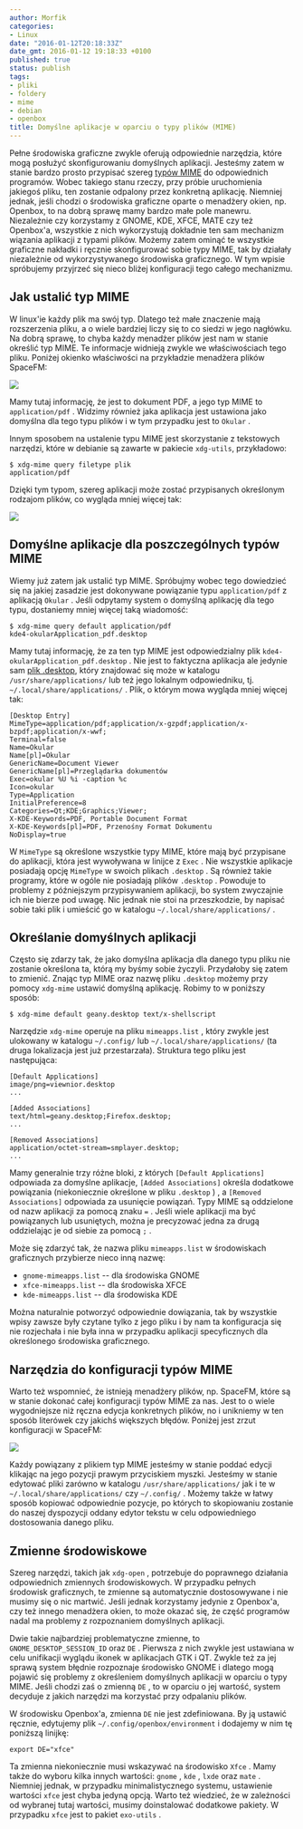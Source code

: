 ```yaml
---
author: Morfik
categories:
- Linux
date: "2016-01-12T20:18:33Z"
date_gmt: 2016-01-12 19:18:33 +0100
published: true
status: publish
tags:
- pliki
- foldery
- mime
- debian
- openbox
title: Domyślne aplikacje w oparciu o typy plików (MIME)
---
```


Pełne środowiska graficzne zwykle oferują odpowiednie narzędzia, które mogą posłużyć skonfigurowaniu
domyślnych aplikacji. Jesteśmy zatem w stanie bardzo prosto przypisać szereg [typów MIME][1] do
odpowiednich programów. Wobec takiego stanu rzeczy, przy próbie uruchomienia jakiegoś pliku, ten
zostanie odpalony przez konkretną aplikację. Niemniej jednak, jeśli chodzi o środowiska graficzne
oparte o menadżery okien, np. Openbox, to na dobrą sprawę mamy bardzo małe pole manewru.
Niezależnie czy korzystamy z GNOME, KDE, XFCE, MATE czy też Openbox'a, wszystkie z nich
wykorzystują dokładnie ten sam mechanizm wiązania aplikacji z typami plików. Możemy zatem ominąć te
wszystkie graficzne nakładki i ręcznie skonfigurować sobie typy MIME, tak by działały niezależnie
od wykorzystywanego środowiska graficznego. W tym wpisie spróbujemy przyjrzeć się nieco bliżej
konfiguracji tego całego mechanizmu.

<!--more-->
## Jak ustalić typ MIME

W linux'ie każdy plik ma swój typ. Dlatego też małe znaczenie mają rozszerzenia pliku, a o wiele
bardziej liczy się to co siedzi w jego nagłówku. Na dobrą sprawę, to chyba każdy menadżer plików
jest nam w stanie określić typ MIME. Te informacje widnieją zwykle we właściwościach tego pliku.
Poniżej okienko właściwości na przykładzie menadżera plików SpaceFM:

![](/img/2016/01/1.spacefm-wlasciwosci-mime-typ.png#medium)

Mamy tutaj informację, że jest to dokument PDF, a jego typ MIME to `application/pdf` . Widzimy
również jaka aplikacja jest ustawiona jako domyślna dla tego typu plików i w tym przypadku jest to
`Okular` .

Innym sposobem na ustalenie typu MIME jest skorzystanie z tekstowych narzędzi, które w debianie są
zawarte w pakiecie `xdg-utils`, przykładowo:

    $ xdg-mime query filetype plik
    application/pdf

Dzięki tym typom, szereg aplikacji może zostać przypisanych określonym rodzajom plików, co wygląda
mniej więcej tak:

![](/img/2016/01/2.spacefm-powiazania-typ-mime.png#medium)

## Domyślne aplikacje dla poszczególnych typów MIME

Wiemy już zatem jak ustalić typ MIME. Spróbujmy wobec tego dowiedzieć się na jakiej zasadzie jest
dokonywane powiązanie typu `application/pdf` z aplikacją `Okular` . Jeśli odpytamy system o domyślną
aplikację dla tego typu, dostaniemy mniej więcej taką wiadomość:

    $ xdg-mime query default application/pdf
    kde4-okularApplication_pdf.desktop

Mamy tutaj informację, że za ten typ MIME jest odpowiedzialny plik
`kde4-okularApplication_pdf.desktop` . Nie jest to faktyczna aplikacja ale jedynie sam
[plik .desktop][2], który znajdować się może w katalogu `/usr/share/applications/` lub też jego
lokalnym odpowiedniku, tj. `~/.local/share/applications/` . Plik, o którym mowa wygląda mniej
więcej tak:

    [Desktop Entry]
    MimeType=application/pdf;application/x-gzpdf;application/x-bzpdf;application/x-wwf;
    Terminal=false
    Name=Okular
    Name[pl]=Okular
    GenericName=Document Viewer
    GenericName[pl]=Przeglądarka dokumentów
    Exec=okular %U %i -caption %c
    Icon=okular
    Type=Application
    InitialPreference=8
    Categories=Qt;KDE;Graphics;Viewer;
    X-KDE-Keywords=PDF, Portable Document Format
    X-KDE-Keywords[pl]=PDF, Przenośny Format Dokumentu
    NoDisplay=true

W `MimeType` są określone wszystkie typy MIME, które mają być przypisane do aplikacji, która jest
wywoływana w linijce z `Exec` . Nie wszystkie aplikacje posiadają opcję `MimeType` w swoich plikach
`.desktop` . Są również takie programy, które w ogóle nie posiadają plików `.desktop` . Powoduje to
problemy z późniejszym przypisywaniem aplikacji, bo system zwyczajnie ich nie bierze pod uwagę. Nic
jednak nie stoi na przeszkodzie, by napisać sobie taki plik i umieścić go w katalogu
`~/.local/share/applications/` .

## Określanie domyślnych aplikacji

Często się zdarzy tak, że jako domyślna aplikacja dla danego typu pliku nie zostanie określona ta,
którą my byśmy sobie życzyli. Przydałoby się zatem to zmienić. Znając typ MIME oraz nazwę pliku
`.desktop` możemy przy pomocy `xdg-mime` ustawić domyślną aplikację. Robimy to w poniższy sposób:

    $ xdg-mime default geany.desktop text/x-shellscript

Narzędzie `xdg-mime` operuje na pliku `mimeapps.list` , który zwykle jest ulokowany w katalogu
`~/.config/` lub `~/.local/share/applications/` (ta druga lokalizacja jest już przestarzała).
Struktura tego pliku jest następująca:

    [Default Applications]
    image/png=viewnior.desktop
    ...

    [Added Associations]
    text/html=geany.desktop;Firefox.desktop;
    ...

    [Removed Associations]
    application/octet-stream=smplayer.desktop;
    ...

Mamy generalnie trzy różne bloki, z których `[Default Applications]` odpowiada za domyślne
aplikacje, `[Added Associations]` określa dodatkowe powiązania (niekoniecznie określone w pliku
`.desktop` ) , a `[Removed Associations]` odpowiada za usunięcie powiązań. Typy MIME są oddzielone
od nazw aplikacji za pomocą znaku `=` . Jeśli wiele aplikacji ma być powiązanych lub usuniętych,
można je precyzować jedna za drugą oddzielając je od siebie za pomocą `;` .

Może się zdarzyć tak, że nazwa pliku `mimeapps.list` w środowiskach graficznych przybierze nieco
inną nazwę:

  - `gnome-mimeapps.list` -- dla środowiska GNOME
  - `xfce-mimeapps.list` -- dla środowiska XFCE
  - `kde-mimeapps.list` -- dla środowiska KDE

Można naturalnie potworzyć odpowiednie dowiązania, tak by wszystkie wpisy zawsze były czytane tylko
z jego pliku i by nam ta konfiguracja się nie rozjechała i nie była inna w przypadku aplikacji
specyficznych dla określonego środowiska graficznego.

## Narzędzia do konfiguracji typów MIME

Warto też wspomnieć, że istnieją menadżery plików, np. SpaceFM, które są w stanie dokonać całej
konfiguracji typów MIME za nas. Jest to o wiele wygodniejsze niż ręczna edycja konkretnych plików,
no i unikniemy w ten sposób literówek czy jakichś większych błędów. Poniżej jest zrzut konfiguracji
w SpaceFM:

![](/img/2016/01/3.spacefm-edycja-typ-mime.png#big)

Każdy powiązany z plikiem typ MIME jesteśmy w stanie poddać edycji klikając na jego pozycji prawym
przyciskiem myszki. Jesteśmy w stanie edytować pliki zarówno w katalogu `/usr/share/applications/`
jak i te w `~/.local/share/applications/` czy `~/.config/` . Możemy także w łatwy sposób kopiować
odpowiednie pozycje, po których to skopiowaniu zostanie do naszej dyspozycji oddany edytor tekstu w
celu odpowiedniego dostosowania danego pliku.

## Zmienne środowiskowe

Szereg narzędzi, takich jak `xdg-open` , potrzebuje do poprawnego działania odpowiednich zmiennych
środowiskowych. W przypadku pełnych środowisk graficznych, te zmienne są automatycznie
dostosowywane i nie musimy się o nic martwić. Jeśli jednak korzystamy jedynie z Openbox'a, czy też
innego menadżera okien, to może okazać się, że część programów nadal ma problemy z rozpoznaniem
domyślnych aplikacji.

Dwie takie najbardziej problematyczne zmienne, to `GNOME_DESKTOP_SESSION_ID` oraz `DE` . Pierwsza z
nich zwykle jest ustawiana w celu unifikacji wyglądu ikonek w aplikacjach GTK i QT. Zwykle też za
jej sprawą system błędnie rozpoznaje środowisko GNOME i dlatego mogą pojawić się problemy z
określeniem domyślnych aplikacji w oparciu o typy MIME. Jeśli chodzi zaś o zmienną `DE` , to w
oparciu o jej wartość, system decyduje z jakich narzędzi ma korzystać przy odpalaniu plików.

W środowisku Openbox'a, zmienna `DE` nie jest zdefiniowana. By ją ustawić ręcznie, edytujemy plik
`~/.config/openbox/environment` i dodajemy w nim tę poniższą linijkę:

    export DE="xfce"

Ta zmienna niekoniecznie musi wskazywać na środowisko `Xfce` . Mamy także do wyboru kilka innych
wartości: `gnome` , `kde` , `lxde` oraz `mate` . Niemniej jednak, w przypadku minimalistycznego
systemu, ustawienie wartości `xfce` jest chyba jedyną opcją. Warto też wiedzieć, że w zależności od
wybranej tutaj wartości, musimy doinstalować dodatkowe pakiety. W przypadku `xfce` jest to pakiet
`exo-utils` .


[1]: https://pl.wikipedia.org/wiki/Typ_MIME
[2]: https://standards.freedesktop.org/desktop-entry-spec/desktop-entry-spec-latest.html
